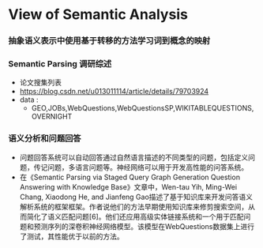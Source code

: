 # View of Semantic Analysis

### 抽象语义表示中使用基于转移的方法学习词到概念的映射

### Semantic Parsing 调研综述
  - 论文搜集列表
  - https://blog.csdn.net/u013011114/article/details/79703924
  - data :
    - GEO,JOBs,WebQuestions,WebQuestionsSP,WIKITABLEQUESTIONS,OVERNIGHT

### 语义分析和问题回答
- 问题回答系统可以自动回答通过自然语言描述的不同类型的问题，包括定义问题，传记问题，多语言问题等。神经网络可以用于开发高性能的问答系统。
- 在《Semantic Parsing via Staged Query Graph Generation Question Answering with Knowledge Base》文章中，Wen-tau Yih, Ming-Wei Chang, Xiaodong He, and Jianfeng Gao描述了基于知识库来开发问答语义解析系统的框架框架。作者说他们的方法早期使用知识库来修剪搜索空间，从而简化了语义匹配问题[6]。他们还应用高级实体链接系统和一个用于匹配问题和预测序列的深卷积神经网络模型。该模型在WebQuestions数据集上进行了测试，其性能优于以前的方法。

